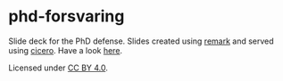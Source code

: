 # phd-forsvaring

Slide deck for the PhD defense.
Slides created using [remark] and served using [cicero]. Have a look [here].

Licensed under [CC BY 4.0].

[remark]: https://github.com/gnab/remark
[cicero]: https://github.com/bast/cicero
[here]:  http://cicero.xyz/v2/remark/github/robertodr/phd-forsvaring/master/talk.mkd/#1
[CC BY 4.0]: https://creativecommons.org/licenses/by/4.0/
